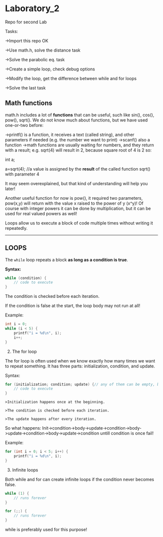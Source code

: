 # Laboratory_2
Repo for second Lab

Tasks:

->Import this repo OK

->Use math.h, solve the distance task

->Solve the parabolic eq. task

->Create a simple loop, check debug options

->Modify the loop, get the difference between while and for loops

->Solve the last task



## Math functions
math.h includes a lot of **functions** that can be useful, such like sin(), cos(), pow(), sqrt(). We do not know much about functions, but we have used one-or-two before:

->printf() is a function, it receives a text (called string), and other parameters if needed (e.g. the number we want to print)
->scanf() also a function
->math functions are usually waiting for numbers, and they return with a result; e.g. sqrt(4) will result in 2, because square root of 4 is 2 so:

int a;

a=sqrt(4); //a value is assigned by the **result** of the called function sqrt() with parameter 4

It may seem overexplained, but that kind of understanding will help you later!

Another useful function for now is pow(), it required two parameters, pow(x,y) will return with the value x raised to the power of y (x^y)!
Of course with integer powers it can be done by multiplication, but it can be used for real valued powers as well!



Loops allow us to execute a block of code multiple times without writing it repeatedly.

---

## LOOPS

The `while` loop repeats a block **as long as a condition is true**.

**Syntax:**
```c
while (condition) {
    // code to execute
}
```

The condition is checked before each iteration.

If the condition is false at the start, the loop body may not run at all!

Example:
```c
int i = 0;
while (i < 5) {
    printf("i = %d\n", i);
    i++;
}
```
2. The for loop

The for loop is often used when we know exactly how many times we want to repeat something.
It has three parts: initialization, condition, and update.

Syntax:
```c
for (initialization; condition; update) {// any of them can be empty, but semicolon; is needed!
    // code to execute
}
```
    >Initialization happens once at the beginning.

    >The condition is checked before each iteration.

    >The update happens after every iteration.

So what happens: Init->condition->body->update->condition->body->update->condition->body->update->condition untill condition is once fail!

Example:
```c
for (int i = 0; i < 5; i++) {
    printf("i = %d\n", i);
}

```

3. Infinite loops

Both while and for can create infinite loops if the condition never becomes false.
```c
while (1) {
    // runs forever
}

for (;;) {
    // runs forever
}

```
while is preferably used for this purpose!

